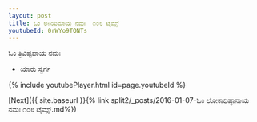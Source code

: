 ```yaml
---
layout: post
title: ಓಂ ಅನಿಯಮಾಯ ನಮಃ  ೧೦೮ ಟೈಮ್ಸ್
youtubeId: 0rWYo9TQNTs
---
```

 
 
 ಓಂ ತ್ರಿವಿಷ್ಟಪಾಯ ನಮಃ  
 
 -  ಯಾರು ಸ್ವರ್ಗ 
 
  
 
  
 
 
 
 
 
 


{% include youtubePlayer.html id=page.youtubeId %}
 
[Next]({{ site.baseurl }}{% link  split2/_posts/2016-01-07-ಓಂ ಲೋಕಾಧಿಷ್ಠಾನಾಯ ನಮಃ ೧೦೮ ಟೈಮ್ಸ್.md%})
 
